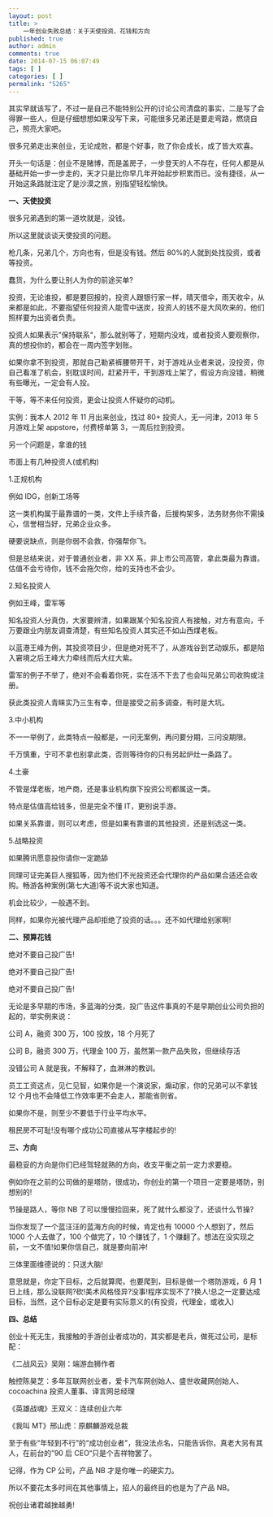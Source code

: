 ```yaml
---
layout: post
title: >
    一年创业失败总结：关于天使投资、花钱和方向
published: true
author: admin
comments: true
date: 2014-07-15 06:07:49
tags: [ ]
categories: [ ]
permalink: "5265"
---
```

其实早就该写了，不过一是自己不能特别公开的讨论公司清盘的事实，二是写了会得罪一些人，但是仔细想想如果没写下来，可能很多兄弟还是要走弯路，燃烧自己，照亮大家吧。

很多兄弟走出来创业，无论成败，都是个好事，败了你会成长，成了皆大欢喜。

开头一句话是：创业不是赌博，而是盖房子，一步登天的人不存在，任何人都是从基础开始一步一步走的，天才只是比你早几年开始起步积累而已。没有捷径，从一开始这条路就注定了是沙漠之旅，别指望轻松愉快。

**一、天使投资**

很多兄弟遇到的第一道坎就是，没钱。

所以这里就谈谈天使投资的问题。

枪几条，兄弟几个，方向也有，但是没有钱。然后 80%的人就到处找投资，或者等投资。

蠢货，为什么要让别人为你的前途买单?

投资，无论谁投，都是要回报的，投资人跟银行家一样，晴天借伞，雨天收伞，从来都是如此，不要指望任何投资人能雪中送炭，投资人的钱不是大风吹来的，他们照样要为出资者负责。

投资人如果表示”保持联系“，那么就别等了，短期内没戏，或者投资人要观察你，真的想投你的，都会在一周内签字划账。

如果你拿不到投资，那就自己勒紧裤腰带开干，对于游戏从业者来说，没投资，你自己看准了机会，别耽误时间，赶紧开干，干到游戏上架了，假设方向没错，稍微有些曝光，一定会有人投。

干等，等不来任何投资，更会让投资人怀疑你的动机。

实例：我本人 2012 年 11 月出来创业，找过 80+ 投资人，无一问津，2013 年 5 月游戏上架 appstore，付费榜单第 3，一周后拉到投资。

另一个问题是，拿谁的钱

市面上有几种投资人(或机构)

1.正规机构

例如 IDG，创新工场等

这一类机构属于最靠谱的一类，文件上手续齐备，后援构架多，法务财务你不需操心，信誉相当好，兄弟企业众多。

硬要说缺点，则是你弱不会救，你强帮你飞。

但是总结来说，对于普通创业者，非 XX 系，非上市公司高管，拿此类最为靠谱。估值不会亏待你，钱不会拖欠你，给的支持也不会少。

2.知名投资人

例如王峰，雷军等

知名投资人分真伪，大家要辨清，如果跟某个知名投资人有接触，对方有意向，千万要跟业内朋友调查清楚，有些知名投资人其实还不如山西煤老板。

以蓝港王峰为例，其投资项目少，但是绝对死不了，从游戏谷到艺动娱乐，都是陷入窘境之后王峰大力牵线而后大红大紫。

雷军的例子不举了，绝对不会看着你死，实在活不下去了也会叫兄弟公司收购或注册。

获此类投资人青睐实乃三生有幸，但是接受之前多调查，有时是大坑。

3.中小机构

不一一举例了，此类特点一般都是，一问无案例，再问要分期，三问没期限。

千万慎重，宁可不拿也别拿此类，否则等待你的只有另起炉灶一条路了。

4.土豪

不管是煤老板，地产商，还是事业机构旗下投资公司都属这一类。

特点是估值高给钱多，但是完全不懂 IT，更别说手游。

如果关系靠谱，则可以考虑，但是如果有靠谱的其他投资，还是别选这一类。

5.战略投资

如果腾讯愿意投你请你一定跪舔

同理可证完美巨人搜狐等，因为他们不光投资还会代理你的产品如果合适还会收购。畅游各种案例(第七大道)等不说大家也知道。

机会比较少，一般遇不到。

同样，如果你光被代理产品却拒绝了投资的话。。。还不如代理给别家啊!

**二、预算花钱**

绝对不要自己投广告!

绝对不要自己投广告!

绝对不要自己投广告!

无论是多早期的市场，多蓝海的分类，投广告这件事真的不是早期创业公司负担的起的，举实例来说：

公司 A，融资 300 万，100 投放，18 个月死了

公司 B，融资 300 万，代理金 100 万，虽然第一款产品失败，但继续存活

没错公司 A 就是我，不解释了，血淋淋的教训。

员工工资这点，见仁见智，如果你是一个演说家，煽动家，你的兄弟可以不拿钱 12 个月也不会降低工作效率更不会走人，那能省则省。

如果你不是，则至少不要低于行业平均水平。

租民房不可耻!没有哪个成功公司直接从写字楼起步的!

**三、方向**

最稳妥的方向是你们已经驾轻就熟的方向，收支平衡之前一定力求要稳。

例如你在之前的公司做的是塔防，很成功，你创业的第一个项目一定要是塔防，别想别的!

节操是路人，等你 NB 了可以慢慢捡回来，死了就什么都没了，还谈什么节操?

当你发现了一个蓝汪汪的蓝海方向的时候，肯定也有 10000 个人想到了，然后 1000 个人去做了，100 个做完了，10 个赚钱了，1 个赚翻了。想法在没实现之前，一文不值!如果你信自己，就是要向前冲!

三体里面维德说的：只送大脑!

意思就是，你定下目标，之后就算爬，也要爬到，目标是做一个塔防游戏，6 月 1 日上线，那么没联网?砍!美术风格怪异?没事!程序实现不了?换人!总之一定要达成目标，当然，这个目标必定是要有实际意义的(有投资，代理金，或收入)

**四、总结**

创业十死无生，我接触的手游创业者成功的，其实都是老兵，做死过公司，是标配：

《二战风云》吴刚：端游血狮作者

触控陈昊芝：多年互联网创业者，爱卡汽车网创始人、盛世收藏网创始人、cocoachina 投资人董事、译言网总经理

《英雄战魂》王双义：连续创业六年

《我叫 MT》邢山虎：原麒麟游戏总裁

至于有些“年轻到不行”的“成功创业者”，我没法点名，只能告诉你，真老大另有其人，在前台的”90 后 CEO“只是个吉祥物罢了。

记得，作为 CP 公司，产品 NB 才是你唯一的硬实力。

所以不要花太多时间在其他事情上，招人的最终目的也是为了产品 NB。

祝创业诸君越挫越勇!